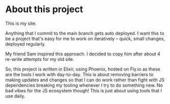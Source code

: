 # About this project

This is my site.

Anything that I commit to the main branch gets auto deployed. I want this to be
a project that's easy for me to work on iteratively – quick, small changes,
deployed regularly.

My friend Sam inspired this approach. I decided to copy him after about 4
re-write attempts for my old site.

So, this project is written in Elixir, using Phoenix, hosted on Fly.io as these
are the tools I work with day-to-day. This is about removing barriers to making
updates and changes so that I can do work rather than fight with JS dependencies
breaking my tooling whenever I try to do something new. No bad vibes for the JS
ecosystem though! This is just about using tools that I use daily.


